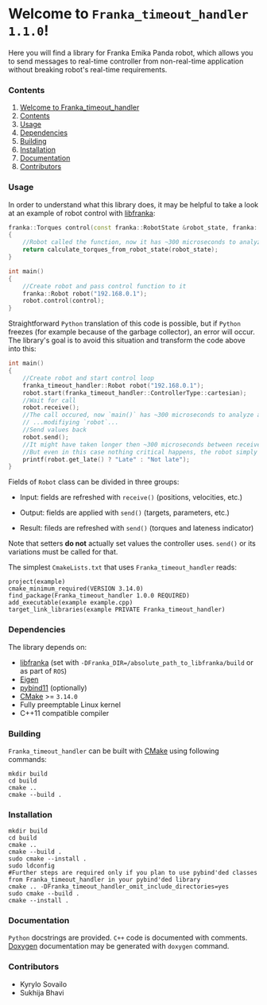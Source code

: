# Welcome to `Franka_timeout_handler 1.1.0`!
Here you will find a library for Franka Emika Panda robot, which allows you to send messages to real-time controller from non-real-time application without breaking robot's real-time requirements.

### Contents
1. [Welcome to Franka_timeout_handler](#welcome-to-Franka_timeout_handler)
2. [Contents](#contents)
4. [Usage](#usage)
4. [Dependencies](#dependencies)
5. [Building](#building)
6. [Installation](#installation)
7. [Documentation](#documentation)
8. [Contributors](#contributors)

### Usage
In order to understand what this library does, it may be helpful to take a look at an example of robot control with [libfranka](https://github.com/frankaemika/libfranka):
```c++
franka::Torques control(const franka::RobotState &robot_state, franka::Duration time)
{
	//Robot called the function, now it has ~300 microseconds to analyze `robot_state` and return torques
	return calculate_torques_from_robot_state(robot_state);
}

int main()
{
	//Create robot and pass control function to it
	franka::Robot robot("192.168.0.1");
	robot.control(control);
}
```

Straightforward `Python` translation of this code is possible, but if `Python` freezes (for example because of the garbage collector), an error will occur. The library's goal is to avoid this situation and transform the code above into this:
```c++
int main()
{
	//Create robot and start control loop
	franka_timeout_handler::Robot robot("192.168.0.1");
	robot.start(franka_timeout_handler::ControllerType::cartesian);
	//Wait for call
	robot.receive();
	//The call occured, now `main()` has ~300 microseconds to analyze and change `robot` object
	// ...modifiying `robot`...
	//Send values back
	robot.send();
	//It might have taken longer then ~300 microseconds between receive() and send()
	//But even in this case nothing critical happens, the robot simply applies previous parameter values in background
	printf(robot.get_late() ? "Late" : "Not late");
}
```

Fields of `Robot` class can be divided in three groups:

 - Input: fields are refreshed with `receive()` (positions, velocities, etc.)

 - Output: fields are applied with `send()` (targets, parameters, etc.)

 - Result: fileds are refreshed with `send()` (torques and lateness indicator)

Note that setters **do not** actually set values the controller uses. `send()` or its variations must be called for that.

The simplest `CmakeLists.txt` that uses `Franka_timeout_handler` reads:
```
project(example)
cmake_minimum_required(VERSION 3.14.0)
find_package(Franka_timeout_handler 1.0.0 REQUIRED)
add_executable(example example.cpp)
target_link_libraries(example PRIVATE Franka_timeout_handler)
```

### Dependencies
The library depends on:
 - [libfranka](https://github.com/frankaemika/libfranka) (set with `-DFranka_DIR=/absolute_path_to_libfranka/build` or as part of `ROS`)
 - [Eigen](https://eigen.tuxfamily.org)
 - [pybind11](https://github.com/pybind/pybind11) (optionally)
 - [CMake](https://cmake.org) >= `3.14.0`
 - Fully preemptable Linux kernel
 - C++11 compatible compiler

### Building
`Franka_timeout_handler` can be built with [CMake](https://cmake.org) using following commands:
```
mkdir build
cd build
cmake ..
cmake --build .
```

### Installation
```
mkdir build
cd build
cmake ..
cmake --build .
sudo cmake --install .
sudo ldconfig
#Further steps are required only if you plan to use pybind'ded classes from Franka_timeout_handler in your pybind'ded library
cmake .. -DFranka_timeout_handler_omit_include_directories=yes
sudo cmake --build .
cmake --install .
```

### Documentation
`Python` docstrings are provided. `C++` code is documented with comments. [Doxygen](https://www.doxygen.nl) documentation may be generated with `doxygen` command.

### Contributors
 - Kyrylo Sovailo
 - Sukhija Bhavi
